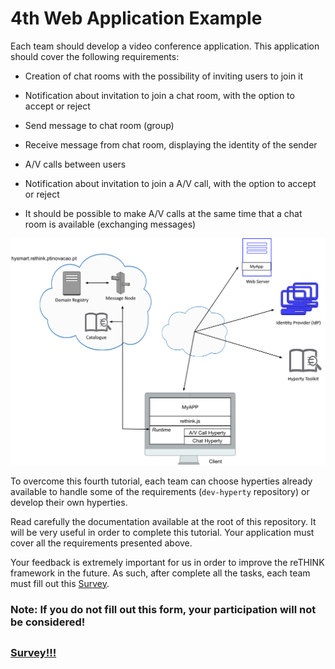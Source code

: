 # 4th Web Application Example

Each team should develop a video conference application. This application should cover the following requirements:

 * Creation of chat rooms with the possibility of inviting users to join it
 
 * Notification about invitation to join a chat room, with the option to accept or reject

 * Send message to chat room (group)

 * Receive message from chat room, displaying the identity of the sender
 
 * A/V calls between users
 
 * Notification about invitation to join a A/V call, with the option to accept or reject
 
 * It should be possible to make A/V calls at the same time that a chat room is available (exchanging messages)


![4th Challenge](./Figures/4-Tutorial.jpg)


To overcome this fourth tutorial, each team can choose hyperties already available to handle some of the requirements (`dev-hyperty` repository) or develop their own hyperties.

Read carefully the documentation available at the root of this repository. It will be very useful in order to complete this tutorial.
Your application must cover all the requirements presented above.

Your feedback is extremely important for us in order to improve the reTHINK framework in the future. As such, after complete all the tasks, each team must fill out this [Survey](https://docs.google.com/forms/d/e/1FAIpQLSfJMR7Ae5Dxif1rUPm1oUs4IimyhNWuJM4p1zLXraexYlShRw/viewform). 

### Note: If you do not fill out this form, your participation will not be considered! 

##

### [Survey!!!](https://docs.google.com/forms/d/e/1FAIpQLSfJMR7Ae5Dxif1rUPm1oUs4IimyhNWuJM4p1zLXraexYlShRw/viewform) 
